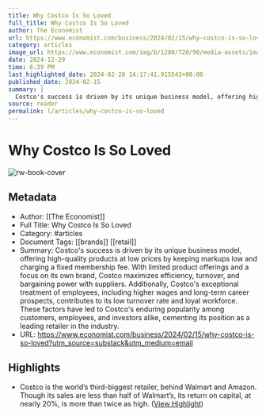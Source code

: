 ```yaml
---
title: Why Costco Is So Loved
full_title: Why Costco Is So Loved
author: The Economist
url: https://www.economist.com/business/2024/02/15/why-costco-is-so-loved?utm_source=substack&utm_medium=email
category: articles
image_url: https://www.economist.com/img/b/1280/720/90/media-assets/image/20240217_WBP502.jpg
date: 2024-12-29
time: 6:39 PM
last_highlighted_date: 2024-02-28 14:17:41.915542+00:00
published_date: 2024-02-15
summary: |
  Costco's success is driven by its unique business model, offering high-quality products at low prices by keeping markups low and charging a fixed membership fee. With limited product offerings and a focus on its own brand, Costco maximizes efficiency, turnover, and bargaining power with suppliers. Additionally, Costco's exceptional treatment of employees, including higher wages and long-term career prospects, contributes to its low turnover rate and loyal workforce. These factors have led to Costco's enduring popularity among customers, employees, and investors alike, cementing its position as a leading retailer in the industry.
source: reader
permalink: l/articles/why-costco-is-so-loved
---
```

# Why Costco Is So Loved

![rw-book-cover](https://www.economist.com/img/b/1280/720/90/media-assets/image/20240217_WBP502.jpg)

## Metadata
- Author: [[The Economist]]
- Full Title: Why Costco Is So Loved
- Category: #articles
- Document Tags: [[brands]] [[retail]] 
- Summary: Costco's success is driven by its unique business model, offering high-quality products at low prices by keeping markups low and charging a fixed membership fee. With limited product offerings and a focus on its own brand, Costco maximizes efficiency, turnover, and bargaining power with suppliers. Additionally, Costco's exceptional treatment of employees, including higher wages and long-term career prospects, contributes to its low turnover rate and loyal workforce. These factors have led to Costco's enduring popularity among customers, employees, and investors alike, cementing its position as a leading retailer in the industry.
- URL: https://www.economist.com/business/2024/02/15/why-costco-is-so-loved?utm_source=substack&utm_medium=email

## Highlights
- Costco is the world’s third-biggest retailer, behind Walmart and Amazon. Though its sales are less than half of Walmart’s, its return on capital, at nearly 20%, is more than twice as high. ([View Highlight](https://read.readwise.io/read/01hqr182fz2s9r6mkvnv82rs1e))



